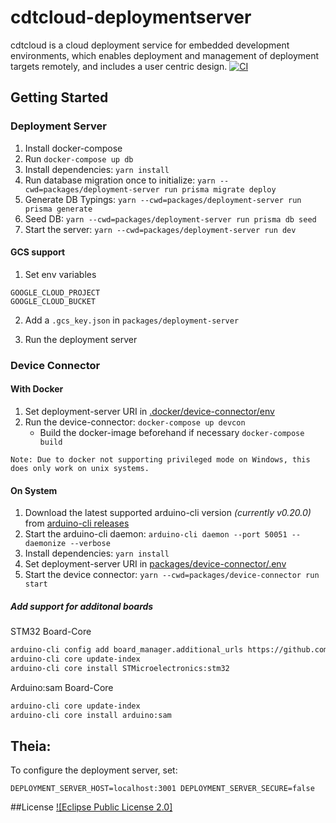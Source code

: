 # cdtcloud-deploymentserver
cdtcloud is a cloud deployment service for embedded development environments, which enables deployment and management of deployment targets remotely, and includes a user centric design.
[![CI](https://github.com/eclipsesource/cdtcloud-deploymentserver/actions/workflows/ci.yaml/badge.svg)](https://github.com/eclipsesource/cdtcloud-deploymentserver/actions/workflows/ci.yaml)

## Getting Started

### Deployment Server

1. Install docker-compose
2. Run `docker-compose up db`
3. Install dependencies: `yarn install`
4. Run database migration once to initialize: `yarn --cwd=packages/deployment-server run prisma migrate deploy`
5. Generate DB Typings: `yarn --cwd=packages/deployment-server run prisma generate`
6. Seed DB: `yarn --cwd=packages/deployment-server run prisma db seed`
7. Start the server: `yarn --cwd=packages/deployment-server run dev`

#### GCS support

1. Set env variables

```
GOOGLE_CLOUD_PROJECT
GOOGLE_CLOUD_BUCKET
```

2. Add a `.gcs_key.json` in `packages/deployment-server`

3. Run the deployment server

### Device Connector

#### With Docker

1. Set deployment-server URI in [.docker/device-connector/env](.docker/device-connector/env)
2. Run the device-connector: `docker-compose up devcon`
   - Build the docker-image beforehand if necessary `docker-compose build`

`Note: Due to docker not supporting privileged mode on Windows, this does only work on unix systems.`

#### On System

1. Download the latest supported arduino-cli version _(currently v0.20.0)_ from [arduino-cli releases](https://github.com/arduino/arduino-cli/releases/tag/0.20.0)
2. Start the arduino-cli daemon: `arduino-cli daemon --port 50051 --daemonize --verbose`
3. Install dependencies: `yarn install`
4. Set deployment-server URI in [packages/device-connector/.env](packages/device-connector/.env)
5. Start the device connector: `yarn --cwd=packages/device-connector run start`

##### Add support for additonal boards

STM32 Board-Core

```bash
arduino-cli config add board_manager.additional_urls https://github.com/stm32duino/BoardManagerFiles/raw/main/package_stmicroelectronics_index.json
arduino-cli core update-index
arduino-cli core install STMicroelectronics:stm32
```

Arduino:sam Board-Core

```bash
arduino-cli core update-index
arduino-cli core install arduino:sam
```

## Theia:

To configure the deployment server, set:

```
DEPLOYMENT_SERVER_HOST=localhost:3001 DEPLOYMENT_SERVER_SECURE=false
```

##License
[![Eclipse Public License 2.0]](https://github.com/eclipse-theia/theia-blueprint/blob/master/LICENSE)